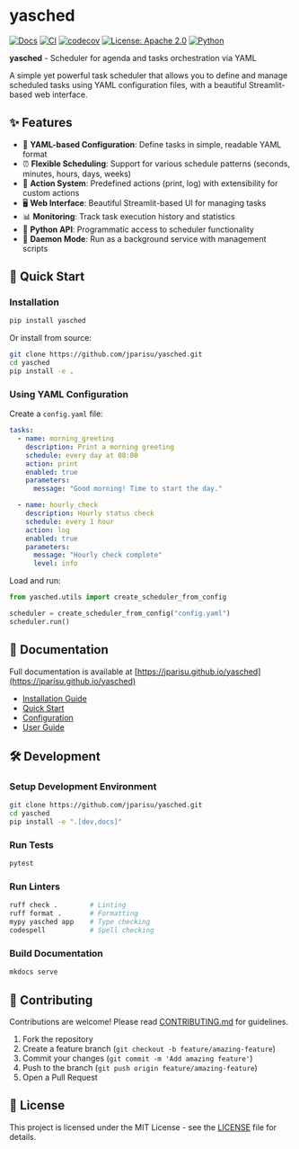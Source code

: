 # yasched

[![Docs](https://readthedocs.org/projects/yasched/badge/?version=latest)](https://yasched.readthedocs.io/en/latest/?badge=latest)
[![CI](https://github.com/jparisu/yasched/actions/workflows/ci.yml/badge.svg)](https://github.com/jparisu/yasched/actions/workflows/ci.yml)
[![codecov](https://codecov.io/gh/jparisu/yasched/branch/main/graph/badge.svg)](https://codecov.io/gh/jparisu/yasched)
[![License: Apache 2.0](https://img.shields.io/badge/license-Apache%202.0-blue.svg)](https://github.com/jparisu/yasched/blob/main/LICENSE)
[![Python](https://img.shields.io/badge/python-3.9%2B-blue)](https://www.python.org/)


**yasched** - Scheduler for agenda and tasks orchestration via YAML

A simple yet powerful task scheduler that allows you to define and manage scheduled tasks using YAML configuration files, with a beautiful Streamlit-based web interface.

## ✨ Features

- 📝 **YAML-based Configuration**: Define tasks in simple, readable YAML format
- ⏰ **Flexible Scheduling**: Support for various schedule patterns (seconds, minutes, hours, days, weeks)
- 🎯 **Action System**: Predefined actions (print, log) with extensibility for custom actions
- 🖥️ **Web Interface**: Beautiful Streamlit-based UI for managing tasks
- 📊 **Monitoring**: Track task execution history and statistics
- 🐍 **Python API**: Programmatic access to scheduler functionality
- 🔧 **Daemon Mode**: Run as a background service with management scripts

## 🚀 Quick Start

### Installation

```bash
pip install yasched
```

Or install from source:

```bash
git clone https://github.com/jparisu/yasched.git
cd yasched
pip install -e .
```


### Using YAML Configuration

Create a `config.yaml` file:

```yaml
tasks:
  - name: morning_greeting
    description: Print a morning greeting
    schedule: every day at 08:00
    action: print
    enabled: true
    parameters:
      message: "Good morning! Time to start the day."

  - name: hourly_check
    description: Hourly status check
    schedule: every 1 hour
    action: log
    enabled: true
    parameters:
      message: "Hourly check complete"
      level: info
```

Load and run:

```python
from yasched.utils import create_scheduler_from_config

scheduler = create_scheduler_from_config("config.yaml")
scheduler.run()
```

## 📖 Documentation

Full documentation is available at [https://jparisu.github.io/yasched](https://jparisu.github.io/yasched)

- [Installation Guide](docs/getting-started/installation.md)
- [Quick Start](docs/getting-started/quickstart.md)
- [Configuration](docs/getting-started/configuration.md)
- [User Guide](docs/user-guide/tasks.md)

## 🛠️ Development

### Setup Development Environment

```bash
git clone https://github.com/jparisu/yasched.git
cd yasched
pip install -e ".[dev,docs]"
```

### Run Tests

```bash
pytest
```

### Run Linters

```bash
ruff check .        # Linting
ruff format .       # Formatting
mypy yasched app    # Type checking
codespell           # Spell checking
```

### Build Documentation

```bash
mkdocs serve
```

## 🤝 Contributing

Contributions are welcome! Please read [CONTRIBUTING.md](CONTRIBUTING.md) for guidelines.

1. Fork the repository
2. Create a feature branch (`git checkout -b feature/amazing-feature`)
3. Commit your changes (`git commit -m 'Add amazing feature'`)
4. Push to the branch (`git push origin feature/amazing-feature`)
5. Open a Pull Request

## 📄 License

This project is licensed under the MIT License - see the [LICENSE](LICENSE) file for details.
